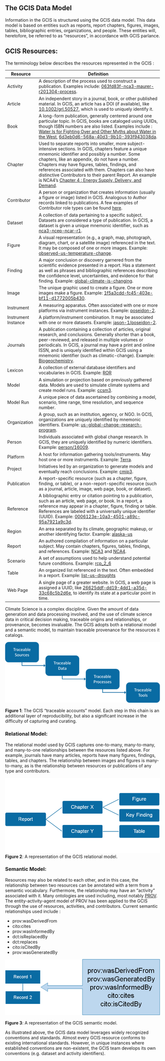 ## The GCIS Data Model
Information in the GCIS is structured using the GCIS data model. This data model is based on  entities such as reports, report chapters, figures, images, tables, bibliographic entries, organizations, and people. These entities will, heretofore, be referred to as “resources”, in accordance with GCIS parlance.

## GCIS Resources:
The terminology below describes the resources represented in the GCIS :


| Resource  | Definition |
| ------------- | ------------- |
| Activity  | A description of the process used to construct a publication. Examples include: [063fd83f-nca3-maurer-r201304-process](https://data.globalchange.gov/activity/063fd83f-nca3-maurer-r201304-process).
|Article|An independent story in a journal, book, or other published material. In GCIS, an article has a DOI (if available), like [10.1002/grl.50527](https://data.globalchange.gov/article/10.1002/grl.50527), which is used to uniquely identify it.| 
| Book |  A long-form publication, generally centered around one particular topic. In GCIS, books are cataloged using UUIDs, though ISBN numbers are also listed. Examples include : [Water Is for Fighting Over and Other Myths about Water in the West](https://data.globalchange.gov/book/water-is-fighting-over-other-myths-about-water-west), [6d3eb0d6-568a-40d3-9b10-393f943038da](https://data.globalchange.gov/book/6d3eb0d6-568a-40d3-9b10-393f943038da). |
|Chapter| Used to separate reports into smaller, more subject-intensive sections. In GCIS, chapters feature a unique mnemonic identifier and possibly a number. Some chapters, like an appendix, do not have a number. Chapters may have figures, tables, findings, and references associated with them. Chapters can also have distinctive Contributors to their parent Report. An example is NCA4’s [Chapter 4 : Energy Supply, Delivery, and Demand](https://data.globalchange.gov/report/nca4/chapter/energy-supply-delivery-and-demand).|
|Contributor|A person or organization that creates information (usually a figure or image) listed in GCIS. Analogous to Author records linked to publications. A few examples of Contributor role  types can be found [here](https://data.globalchange.gov/role_type).|
|Dataset|A collection of data pertaining to a specific subject. Datasets are considered a type of publication. In GCIS, a dataset is given a unique mnemonic identifier, such as [nca3-ncep-ncar-r1](https://data.globalchange.gov/dataset/ncep-ncar-reanalysis-1).|
|Figure|A visual representation (e.g., a graph, map, photograph, diagram, chart, or a satellite image) referenced in the text. It may be composed of one or more images. Example:  [observed-us-temperature-change](https://data.globalchange.gov/report/nca3/figure/observed-us-temperature-change).|
|Finding|A major conclusion or discovery garnered from the scientific evidence presented in a report. Has a statement as well as phrases and bibliographic references describing the confidence level, uncertainties, and evidence for that finding. Example: [global-climate-is-changing](https://data.globalchange.gov/report/nca3/chapter/our-changing-climate/finding/global-climate-is-changing).|
|Image| The unique graphic used to create a figure. One or more images make a figure. Example: [1f5a3cdd-fc45-403e-bf11-d1772005b430](https://data.globalchange.gov/image/1f5a3cdd-fc45-403e-bf11-d1772005b430).|
|Instrument|A measuring apparatus. Often associated with one or more platforms via instrument instances. Example: [poseidon-2](https://data.globalchange.gov/instrument/poseidon-2).|
|Instrument Instance|A platform/instrument combination. It may be associated with one or more datasets. Example: [jason-1/poseidon-2](https://data.globalchange.gov/platform/jason-1/instrument/poseidon-2).|
|Journals|A publication containing a collection of articles, original research, and conclusions. Generally shorter than a book, peer-reviewed, and released in multiple volumes or periodicals. In GCIS, a journal may have a print and online ISSN, and is uniquely identified within GCIS using a mnemonic identifier (such as climatic-change). Example: [Biogeochemistry](https://data.globalchange.gov/journal/biogeochemistry).|
|Lexicon|A collection of external database identifiers and vocabularies in GCIS. Example: [ROR](https://data.globalchange.gov/lexicon/ror)|
|Model|A simulation or projection based on previously gathered data. Models are used to simulate climate systems and create model runs. Example: [ccsm3](https://data.globalchange.gov/model/ccsm3).|
|Model Run|A unique piece of data ascertained by combining a model, scenario, time range, time resolution, and sequence number. 
|Organization| A group, such as an institution, agency, or NGO. In GCIS, organizations are uniquely identified by mnemonic identifiers. Example: [us-global-change-research-program](https://data.globalchange.gov/organization/us-global-change-research-program).|
|Person|Individuals associated with global change research. In GCIS, they are uniquely identified by numeric identifiers. Example: [person/16009](https://data.globalchange.gov/person/16009).|
|Platform|A host for information gathering tools/instruments. May host one or more instruments. Example: [Terra](https://data.globalchange.gov/platform/terra).|
|Project|Initiatives led by an organization to generate models and eventually reach conclusions. Example: [cmip3](https://data.globalchange.gov/project/cmip3).|
|Publication|A report-specific resource (such as a chapter, figure, finding, or table), or a non-report-specific resource (such as a journal, article, image, web page, book, or dataset).|
|Reference|A bibliographic entry or citation pointing to a publication, such as an article, web page, or book. In a report, a reference may appear in a chapter, figure, finding or table. References are labeled with a universally unique identifier (UUID). Example: [0006123e-10a3-4501-a89c-95a7921a9c3d](https://data.globalchange.gov/reference/0006123e-10a3-4501-a89c-95a7921a9c3d).|
|Region|An area separated by its climate, geographic makeup, or another identifying factor. Example: [alaska-us](https://data.globalchange.gov/region/alaska-us)|
|Report|An authored compilation of information on a particular subject. May contain chapters, figures, tables, findings, and references. Example: [NCA3](https://data.globalchange.gov/report/nca3) and [NCA4](https://data.globalchange.gov/report/nca4).|
|Scenario|A set of assumptions used to help understand potential future conditions. Example: [rcp_2_6](https://data.globalchange.gov/scenario/rcp_2_6)|
|Table|An organized list referenced in the text. Often embedded in a report. Example: [list-us-droughts](https://data.globalchange.gov/report/climate-science-special-report/chapter/drought-floods-hydrology/table/list-us-droughts)|
|Web Page|A single page of a greater website. In GCIS, a web page is assigned a UUID, like [26625ddf-dd19-4dd1-a35d-33c68c5b2d6e](https://data.globalchange.gov/webpage/26625ddf-dd19-4dd1-a35d-33c68c5b2d6e), to identify its state at a particular point in time.|  


Climate Science is a complex discipline. Given the amount of data generation and data processing involved, and the use of climate science data in critical decision making, traceable origins and relationships, or provenance, becomes invaluable. The GCIS adopts both a relational model and a semantic model, to maintain traceable provenance for the resources it catalogs. 

![Figure 1](https://raw.githubusercontent.com/USGCRP/gcis-conventions/master/data_model/image2.png) 

**Figure 1**:  The GCIS “traceable accounts” model. Each step in this chain is an additional layer of reproducibility, but also a significant increase in the difficulty of capturing and curating.



### Relational Model:
The relational model used by GCIS captures one-to-many, many-to-many, and many-to-one relationships between the resources listed above. For example, journals have many articles, reports have many figures, findings, tables, and chapters. The relationship between images and figures is many-to-many, as is the relationship between resources or publications of any type  and contributors. 
 

![Figure 2](https://raw.githubusercontent.com/USGCRP/gcis-conventions/master/data_model/image5.png)
**Figure 2**: A representation of the GCIS relational model.

### Semantic Model:

Resources may also be related to each other, and in this case, the relationship between two resources can be annotated with a term from a semantic vocabulary. Furthermore, the relationship may have an “activity” associated with it. Many ontologies are used including, most notably [PROV](https://www.w3.org/ns/prov). The entity-activity-agent model of PROV has been applied to the GCIS through the use of resources, activities, and contributors. 
Current semantic relationships used include :
- prov:wasDerivedFrom
- cito:cites
- prov:wasInformedBy
- dct:isReplacedBy
- dct:replaces
- cito:isCitedBy
- prov:wasGeneratedBy



![Figure 3](https://raw.githubusercontent.com/USGCRP/gcis-conventions/master/data_model/image31.png)

**Figure 3**: A representation of the GCIS semantic model. 

As illustrated above, the GCIS data model leverages widely recognized conventions and standards. Almost every GCIS resource conforms to existing international standards. However, in unique instances where established conventions are non-existent, the GCIS team develops its own conventions (e.g. dataset and activity identifiers).




